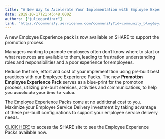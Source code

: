```yaml
---
title: "A New Way to Accelerate Your Implementation with Employee Experience Packs"
date: 2019-10-17T21:45:48.000Z
authors: ["juliegardiner"]
link: "https://community.servicenow.com/community?id=community_blog&sys_id=e03fa721db6488186064eeb5ca9619f4"
---
```

<p>A new Employee Experience pack is now available on SHARE to support the promotion process.</p>
<p>Managers wanting to promote employees often don’t know where to start or what resources are available to them, leading to frustration understanding roles and responsibilities and a poor experience for employees.</p>
<p>Reduce the time, effort and cost of your implementation using pre-built best practices with our Employee Experience Packs. The new <strong>Promotion Employee Experience Pack</strong> serves as a blue-print for the promotion process, utilizing pre-built services, activities and communications, to help you accelerate your time-to-value.</p>
<p>The Employee Experience Packs come at no additional cost to you. Maximize your Employee Service Delivery investment by taking advantage of these pre-built configurations to support your employee service delivery needs.</p>
<p><a href="https://developer.servicenow.com/app.do#!/share" rel="nofollow">CLICK HERE</a> to access the SHARE site to see the Employee Experience Packs available now.</p>
<p> </p>